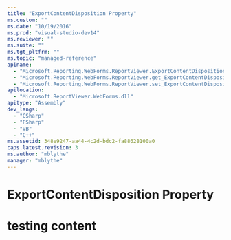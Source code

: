 ```yaml
---
title: "ExportContentDisposition Property"
ms.custom: ""
ms.date: "10/19/2016"
ms.prod: "visual-studio-dev14"
ms.reviewer: ""
ms.suite: ""
ms.tgt_pltfrm: ""
ms.topic: "managed-reference"
apiname: 
  - "Microsoft.Reporting.WebForms.ReportViewer.ExportContentDisposition"
  - "Microsoft.Reporting.WebForms.ReportViewer.get_ExportContentDisposition"
  - "Microsoft.Reporting.WebForms.ReportViewer.set_ExportContentDisposition"
apilocation: 
  - "Microsoft.ReportViewer.WebForms.dll"
apitype: "Assembly"
dev_langs: 
  - "CSharp"
  - "FSharp"
  - "VB"
  - "C++"
ms.assetid: 348e9247-aa44-4c2d-bdc2-fa88628100a0
caps.latest.revision: 3
ms.author: "mblythe"
manager: "mblythe"
---
```

# ExportContentDisposition Property
# testing content